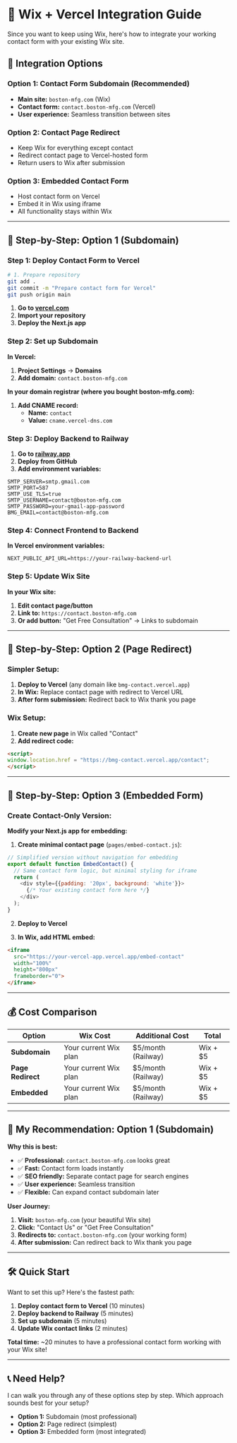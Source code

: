 # 🔗 Wix + Vercel Integration Guide

Since you want to keep using Wix, here's how to integrate your working contact form with your existing Wix site.

## 🎯 Integration Options

### **Option 1: Contact Form Subdomain (Recommended)**
- **Main site:** `boston-mfg.com` (Wix)
- **Contact form:** `contact.boston-mfg.com` (Vercel)
- **User experience:** Seamless transition between sites

### **Option 2: Contact Page Redirect**
- Keep Wix for everything except contact
- Redirect contact page to Vercel-hosted form
- Return users to Wix after submission

### **Option 3: Embedded Contact Form**
- Host contact form on Vercel
- Embed it in Wix using iframe
- All functionality stays within Wix

---

## 🚀 **Step-by-Step: Option 1 (Subdomain)**

### **Step 1: Deploy Contact Form to Vercel**

```bash
# 1. Prepare repository
git add .
git commit -m "Prepare contact form for Vercel"
git push origin main
```

1. **Go to [vercel.com](https://vercel.com)**
2. **Import your repository**
3. **Deploy the Next.js app**

### **Step 2: Set up Subdomain**

**In Vercel:**
1. **Project Settings** → **Domains**
2. **Add domain:** `contact.boston-mfg.com`

**In your domain registrar (where you bought boston-mfg.com):**
1. **Add CNAME record:**
   - **Name:** `contact`
   - **Value:** `cname.vercel-dns.com`

### **Step 3: Deploy Backend to Railway**

1. **Go to [railway.app](https://railway.app)**
2. **Deploy from GitHub**
3. **Add environment variables:**
```
SMTP_SERVER=smtp.gmail.com
SMTP_PORT=587
SMTP_USE_TLS=true
SMTP_USERNAME=contact@boston-mfg.com
SMTP_PASSWORD=your-gmail-app-password
BMG_EMAIL=contact@boston-mfg.com
```

### **Step 4: Connect Frontend to Backend**

**In Vercel environment variables:**
```
NEXT_PUBLIC_API_URL=https://your-railway-backend-url
```

### **Step 5: Update Wix Site**

**In your Wix site:**
1. **Edit contact page/button**
2. **Link to:** `https://contact.boston-mfg.com`
3. **Or add button:** "Get Free Consultation" → Links to subdomain

---

## 🚀 **Step-by-Step: Option 2 (Page Redirect)**

### **Simpler Setup:**
1. **Deploy to Vercel** (any domain like `bmg-contact.vercel.app`)
2. **In Wix:** Replace contact page with redirect to Vercel URL
3. **After form submission:** Redirect back to Wix thank you page

### **Wix Setup:**
1. **Create new page** in Wix called "Contact"
2. **Add redirect code:**
```html
<script>
window.location.href = "https://bmg-contact.vercel.app/contact";
</script>
```

---

## 🚀 **Step-by-Step: Option 3 (Embedded Form)**

### **Create Contact-Only Version:**

**Modify your Next.js app for embedding:**

1. **Create minimal contact page** (`pages/embed-contact.js`):
```javascript
// Simplified version without navigation for embedding
export default function EmbedContact() {
  // Same contact form logic, but minimal styling for iframe
  return (
    <div style={{padding: '20px', background: 'white'}}>
      {/* Your existing contact form here */}
    </div>
  );
}
```

2. **Deploy to Vercel**

3. **In Wix, add HTML embed:**
```html
<iframe 
  src="https://your-vercel-app.vercel.app/embed-contact" 
  width="100%" 
  height="800px" 
  frameborder="0">
</iframe>
```

---

## 💰 **Cost Comparison**

| Option | Wix Cost | Additional Cost | Total |
|--------|----------|----------------|-------|
| **Subdomain** | Your current Wix plan | $5/month (Railway) | Wix + $5 |
| **Page Redirect** | Your current Wix plan | $5/month (Railway) | Wix + $5 |
| **Embedded** | Your current Wix plan | $5/month (Railway) | Wix + $5 |

---

## 🎯 **My Recommendation: Option 1 (Subdomain)**

**Why this is best:**
- ✅ **Professional:** `contact.boston-mfg.com` looks great
- ✅ **Fast:** Contact form loads instantly
- ✅ **SEO friendly:** Separate contact page for search engines
- ✅ **User experience:** Seamless transition
- ✅ **Flexible:** Can expand contact subdomain later

**User Journey:**
1. **Visit:** `boston-mfg.com` (your beautiful Wix site)
2. **Click:** "Contact Us" or "Get Free Consultation"
3. **Redirects to:** `contact.boston-mfg.com` (your working form)
4. **After submission:** Can redirect back to Wix thank you page

---

## 🛠️ **Quick Start**

Want to set this up? Here's the fastest path:

1. **Deploy contact form to Vercel** (10 minutes)
2. **Deploy backend to Railway** (5 minutes)
3. **Set up subdomain** (5 minutes)
4. **Update Wix contact links** (2 minutes)

**Total time:** ~20 minutes to have a professional contact form working with your Wix site!

---

## 📞 **Need Help?**

I can walk you through any of these options step by step. Which approach sounds best for your setup?

- **Option 1:** Subdomain (most professional)
- **Option 2:** Page redirect (simplest)
- **Option 3:** Embedded form (most integrated)




